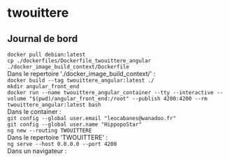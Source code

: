 # twouittere

## Journal de bord

`docker pull debian:latest`  
`cp ./dockerfiles/Dockerfile_twouittere_angular ./docker_image_build_context/Dockerfile`  
Dans le repertoire './docker\_image\_build\_context/' :  
	`docker build --tag twouittere_angular:latest ./`  
`mkdir angular_front_end`  
`docker run --name twouittere_angular_container --tty --interactive --volume "$(pwd)/angular_front_end:/root" --publish 4200:4200 --rm twouittere_angular:latest bash`  
Dans le container :  
	`git config --global user.email "leocabanes@wanadoo.fr"`  
	`git config --global user.name "HippopoStar"`  
	`ng new --routing TWOUITTERE`  
	Dans le repertoire 'TWOUITTERE' :  
		`ng serve --host 0.0.0.0 --port 4200`  
Dans un navigateur :  
	[](http://127.0.0.1:4200/)  

